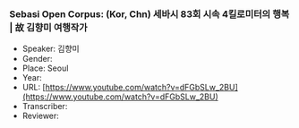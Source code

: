 ### Sebasi Open Corpus: (Kor, Chn) 세바시 83회 시속 4킬로미터의 행복 | 故 김향미 여행작가

- Speaker: 김향미
- Gender: 
- Place: Seoul
- Year: 
- URL: [https://www.youtube.com/watch?v=dFGbSLw_2BU](https://www.youtube.com/watch?v=dFGbSLw_2BU)
- Transcriber: 
- Reviewer: 


